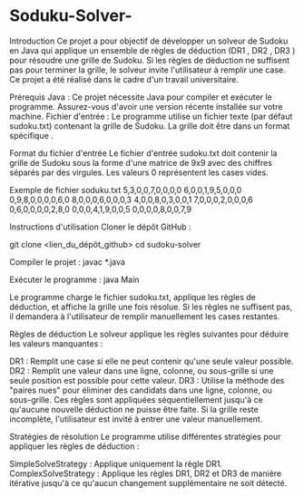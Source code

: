 # Soduku-Solver-
Introduction
Ce projet a pour objectif de développer un solveur de Sudoku en Java qui applique un ensemble de règles de déduction (DR1 , DR2 , DR3 ) pour résoudre une grille de Sudoku. 
Si les règles de déduction ne suffisent pas pour terminer la grille, le solveur invite l'utilisateur à remplir une case. 
Ce projet a été réalisé dans le cadre d'un travail universitaire.

Prérequis
Java : Ce projet nécessite Java pour compiler et exécuter le programme. Assurez-vous d'avoir une version récente installée sur votre machine.
Fichier d'entrée : Le programme utilise un fichier texte (par défaut sudoku.txt) contenant la grille de Sudoku. La grille doit être dans un format spécifique .


Format du fichier d'entrée
Le fichier d'entrée sudoku.txt doit contenir la grille de Sudoku sous la forme d'une matrice de 9x9 avec des chiffres séparés par des virgules. Les valeurs 0 représentent les cases vides.

Exemple de fichier soduku.txt
5,3,0,0,7,0,0,0,0
6,0,0,1,9,5,0,0,0
0,9,8,0,0,0,0,6,0
8,0,0,0,6,0,0,0,3
4,0,0,8,0,3,0,0,1
7,0,0,0,2,0,0,0,6
0,6,0,0,0,0,2,8,0
0,0,0,4,1,9,0,0,5
0,0,0,0,8,0,0,7,9


Instructions d'utilisation
Cloner le dépôt GitHub :


git clone <lien_du_dépôt_github>
cd sudoku-solver

Compiler le projet :
javac *.java


Exécuter le programme :
java Main

Le programme charge le fichier sudoku.txt, applique les règles de déduction, et affiche la grille une fois résolue. Si les règles ne suffisent pas, il demandera à l'utilisateur de remplir manuellement les cases restantes.


Règles de déduction
Le solveur applique les règles suivantes pour déduire les valeurs manquantes :

DR1 : Remplit une case si elle ne peut contenir qu'une seule valeur possible.
DR2 : Remplit une valeur dans une ligne, colonne, ou sous-grille si une seule position est possible pour cette valeur.
DR3 : Utilise la méthode des "paires nues" pour éliminer des candidats dans une ligne, colonne, ou sous-grille.
Ces règles sont appliquées séquentiellement jusqu'à ce qu'aucune nouvelle déduction ne puisse être faite. Si la grille reste incomplète, l'utilisateur est invité à entrer une valeur manuellement.

Stratégies de résolution
Le programme utilise différentes stratégies pour appliquer les règles de déduction :

SimpleSolveStrategy : Applique uniquement la règle DR1.
ComplexSolveStrategy : Applique les règles DR1, DR2 et DR3 de manière itérative jusqu'à ce qu'aucun changement supplémentaire ne soit détecté.
